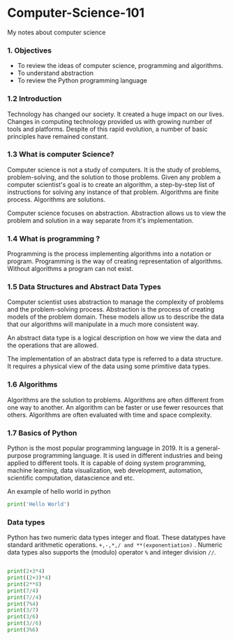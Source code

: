 # Computer-Science-101
My notes about computer science


###  1. Objectives

* To review the ideas of computer science, programming and algorithms.
* To understand abstraction
* To review the Python programming language


### 1.2 Introduction
Technology has changed our society. It created a huge impact on our lives. Changes in computing technology provided us with growing number of tools and platforms. Despite of this rapid evolution, a number of basic principles have remained constant.

### 1.3 What is computer Science?
Computer science is not a study of computers. It is the study of problems, problem-solving, and the solution to those problems. Given any problem a computer scientist's goal is to create an algorithm, a step-by-step list of instructions for solving any instance of that problem. Algorithms are finite process. Algorithms are solutions.

Computer science focuses on abstraction. Abstraction allows us to view the problem and solution in a way separate from it's implementation.

### 1.4 What is programming ?

Programming is the process implementing algorithms into a notation or program. Programming is the way of creating representation of algorithms. Without algorithms a program can not exist.

### 1.5 Data Structures and Abstract Data Types

Computer scientist uses abstraction to manage the complexity of problems and the problem-solving process. Abstraction is the process of creating models of the problem domain. These models allow us to describe the data that our algorithms will manipulate in a much more consistent way.

An abstract data type is a logical description on how we view the data and the operations that are allowed.

The implementation of an abstract data type is referred to a data structure. It requires a physical view of the data using some primitive data types.


### 1.6 Algorithms

Algorithms are the solution to problems. Algorithms are often different from one way to another. An algorithm can be faster or use fewer resources that others. Algorithms are often evaluated with time and space complexity.


### 1.7 Basics of Python

Python is the most popular programming language in 2019. It is a general-purpose programming language. It is used in different industries and being applied to different tools. It is capable of doing system programming, machine learning, data visualization, web development, automation, scientific computation, datascience and etc.

An example of hello world in python
``` python
print('Hello World')
```


### Data types
Python has two numeric data types integer and float. These datatypes have standard arithmetic operations. `+,-,*,/ and **(exponentiation)` . Numeric data types also supports the (modulo) operator `%` and integer division `//`.


```python

print(2+3*4)
print((2+3)*4)
print(2**8)
print(7/4)
print(7//4)
print(7%4)
print(3/7)
print(3/6)
print(3//6)
print(3%6)
```
